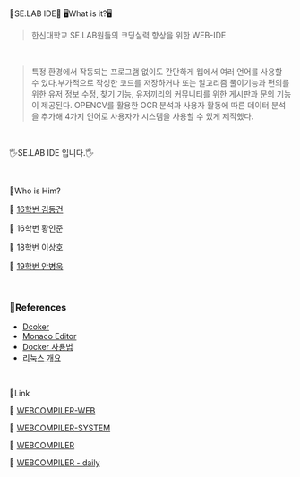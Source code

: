 🏫SE.LAB IDE🏫
🖥What is it?🖥
> 한신대학교 SE.LAB원들의 코딩실력 향상을 위한 WEB-IDE

<br>

> 특정 환경에서 작동되는 프로그램 없이도 간단하게 웹에서 여러 언어를 사용할 수 있다.부가적으로 작성한 코드를 저장하거나 또는 알고리즘 풀이기능과 편의를 위한 유저 정보 수정, 찾기 기능, 유저끼리의 커뮤니티를 위한 게시판과 문의 기능이 제공된다. OPENCV를 활용한 OCR 분석과 사용자 활동에 따른 데이터 분석을 추가해 4가지 언어로 사용자가 시스템을 사용할 수 있게 제작했다.

<br>

🖐SE.LAB IDE 입니다.🖐

<br>

👥Who is Him?

🤺 [16학번 김동건](https://github.com/DongGeon0908)

🤺 16학번 황인준

🤺 18학번 이상호

🤺 [19학번 안병욱](https://github.com/uuuugi)

<br>

### 📖References
- [Dcoker](https://www.docker.com/get-started)
- [Monaco Editor](https://microsoft.github.io/monaco-editor/)
- [Docker 사용법](https://github.com/DongGeon0908/Docker-Container)
- [리눅스 개요](https://github.com/DongGeon0908/Linux)

<br>

🔗Link

🌱 [WEBCOMPILER-WEB](https://github.com/SE-LAB-IDE/WEBCOMPILER-WEB)

🌱 [WEBCOMPILER-SYSTEM](https://github.com/SE-LAB-IDE/WEBCOMPILER-COMPILER-SYSTEM)

🌱 [WEBCOMPILER](https://github.com/SE-LAB-IDE)

🌱 [WEBCOMPILER - daily](https://github.com/SE-LAB-IDE/WEBCOMPILER-COMPILER-SYSTEM/blob/master/ROOT/README.md)

